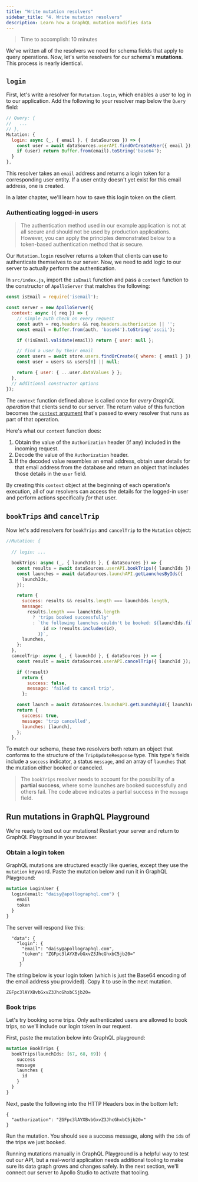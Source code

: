 ```yaml
---
title: "Write mutation resolvers"
sidebar_title: "4. Write mutation resolvers"
description: Learn how a GraphQL mutation modifies data
---
```


> Time to accomplish: 10 minutes

We've written all of the resolvers we need for schema fields that apply to query operations. Now, let's write resolvers for our schema's **mutations**. This process is nearly identical.

## `login`

First, let's write a resolver for `Mutation.login`, which enables a user to log in to our application. Add the following to your resolver map below the `Query` field:

```js:title=src/resolvers.js
// Query: {
//   ...
// },
Mutation: {
  login: async (_, { email }, { dataSources }) => {
    const user = await dataSources.userAPI.findOrCreateUser({ email });
    if (user) return Buffer.from(email).toString('base64');
  }
},
```

This resolver takes an `email` address and returns a login token for a corresponding user entity. If a user entity doesn't yet exist for this email address, one is created.

In a later chapter, we'll learn how to save this login token on the client.

### Authenticating logged-in users

> The authentication method used in our example application is not at all secure and should not be used by production applications. However, you can apply the principles demonstrated below to a token-based authentication method that _is_ secure.

Our `Mutation.login` resolver returns a token that clients can use to authenticate themselves to our server. Now, we need to add logic to our server to actually perform the authentication.

In `src/index.js`, import the `isEmail` function and pass a `context` function to the constructor of `ApolloServer` that matches the following:

```js{1,4-16}:title=src/index.js
const isEmail = require('isemail');

const server = new ApolloServer({
  context: async ({ req }) => {
    // simple auth check on every request
    const auth = req.headers && req.headers.authorization || '';
    const email = Buffer.from(auth, 'base64').toString('ascii');

    if (!isEmail.validate(email)) return { user: null };

    // find a user by their email
    const users = await store.users.findOrCreate({ where: { email } });
    const user = users && users[0] || null;

    return { user: { ...user.dataValues } };
  },
  // Additional constructor options
});
```

The `context` function defined above is called once for _every GraphQL operation_ that clients send to our server. The return value of this function becomes the [`context` argument](./resolvers/#the-resolver-function-signature) that's passed to every resolver that runs as part of that operation.

Here's what our `context` function does:

1. Obtain the value of the `Authorization` header (if any) included in the incoming request.
2. Decode the value of the `Authorization` header.
3. If the decoded value resembles an email address, obtain user details for that email address from the database and return an object that includes those details in the `user` field.

By creating this `context` object at the beginning of each operation's execution, all of our resolvers can access the details for the logged-in user and perform actions specifically _for_ that user.

## `bookTrips` and `cancelTrip`

Now let's add resolvers for `bookTrips` and `cancelTrip` to the `Mutation` object:

```js:title=src/resolvers.js
//Mutation: {
  
  // login: ...

  bookTrips: async (_, { launchIds }, { dataSources }) => {
    const results = await dataSources.userAPI.bookTrips({ launchIds });
    const launches = await dataSources.launchAPI.getLaunchesByIds({
      launchIds,
    });

    return {
      success: results && results.length === launchIds.length,
      message:
        results.length === launchIds.length
          ? 'trips booked successfully'
          : `the following launches couldn't be booked: ${launchIds.filter(
              id => !results.includes(id),
            )}`,
      launches,
    };
  },
  cancelTrip: async (_, { launchId }, { dataSources }) => {
    const result = await dataSources.userAPI.cancelTrip({ launchId });

    if (!result)
      return {
        success: false,
        message: 'failed to cancel trip',
      };

    const launch = await dataSources.launchAPI.getLaunchById({ launchId });
    return {
      success: true,
      message: 'trip cancelled',
      launches: [launch],
    };
  },
```

To match our schema, these two resolvers both return an object that conforms to the structure of the `TripUpdateResponse` type. This type's fields include a `success` indicator, a status `message`, and an array of `launches` that the mutation either booked or canceled.

> The `bookTrips` resolver needs to account for the possibility of a **partial success**, where some launches are booked successfully and others fail. The code above indicates a partial success in the `message` field.

## Run mutations in GraphQL Playground

We're ready to test out our mutations! Restart your server and return to GraphQL Playground in your browser.

### Obtain a login token

GraphQL mutations are structured exactly like queries, except they use the `mutation` keyword. Paste the mutation below and run it in GraphQL Playground:

```graphql
mutation LoginUser {
  login(email: "daisy@apollographql.com") {
    email
    token
  }
}
```

The server will respond like this: 

```
  "data": {
    "login": {
      "email": "daisy@apollographql.com",
      "token": "ZGFpc3lAYXBvbGxvZ3JhcGhxbC5jb20="
      }               
     }
```

The string below is your login token (which is just the Base64 encoding of the email address you provided). Copy it to use in the next mutation.
```
ZGFpc3lAYXBvbGxvZ3JhcGhxbC5jb20=
```


### Book trips

Let's try booking some trips. Only authenticated users are allowed to book trips, so we'll include our login token in our request.

First, paste the mutation below into GraphQL playground:

```graphql
mutation BookTrips {
  bookTrips(launchIds: [67, 68, 69]) {
    success
    message
    launches {
      id
    }
  }
}
```

Next, paste the following into the HTTP Headers box in the bottom left:

```json:title=HTTP_HEADERS
{
  "authorization": "ZGFpc3lAYXBvbGxvZ3JhcGhxbC5jb20="
}
```

Run the mutation. You should see a success message, along with the `id`s of the trips we just booked.

Running mutations manually in GraphQL Playground is a helpful way to test out our API, but a real-world application needs additional tooling to make sure its data graph grows and changes safely. In the next section, we'll connect our server to Apollo Studio to activate that tooling.
